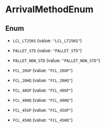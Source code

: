 

# ArrivalMethodEnum

## Enum


* `LCL_LT25KG` (value: `"LCL_LT25KG"`)

* `PALLET_STD` (value: `"PALLET_STD"`)

* `PALLET_NON_STD` (value: `"PALLET_NON_STD"`)

* `FCL_20GP` (value: `"FCL_20GP"`)

* `FCL_20HQ` (value: `"FCL_20HQ"`)

* `FCL_40GP` (value: `"FCL_40GP"`)

* `FCL_40HQ` (value: `"FCL_40HQ"`)

* `FCL_45GP` (value: `"FCL_45GP"`)

* `FCL_45HQ` (value: `"FCL_45HQ"`)



